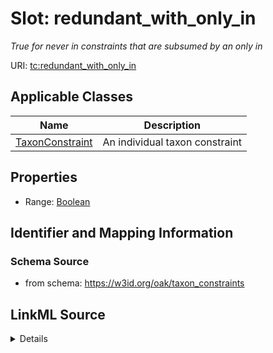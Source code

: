 # Slot: redundant_with_only_in
_True for never in constraints that are subsumed by an only in_


URI: [tc:redundant_with_only_in](https://w3id.org/linkml/taxon_constraints/redundant_with_only_in)



<!-- no inheritance hierarchy -->




## Applicable Classes

| Name | Description |
| --- | --- |
[TaxonConstraint](TaxonConstraint.md) | An individual taxon constraint






## Properties

* Range: [Boolean](Boolean.md)







## Identifier and Mapping Information







### Schema Source


* from schema: https://w3id.org/oak/taxon_constraints




## LinkML Source

<details>
```yaml
name: redundant_with_only_in
description: True for never in constraints that are subsumed by an only in
from_schema: https://w3id.org/oak/taxon_constraints
rank: 1000
alias: redundant_with_only_in
owner: TaxonConstraint
domain_of:
- TaxonConstraint
range: boolean

```
</details>